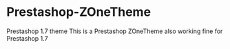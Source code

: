 # Prestashop-ZOneTheme
Prestashop 1.7 theme
This is a Prestashop ZOneTheme also working fine for Prestashop 1.7

